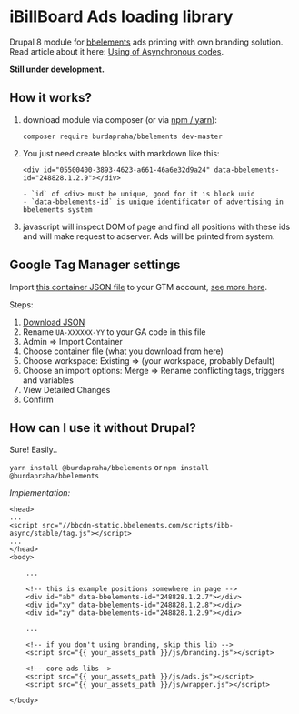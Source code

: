 # iBillBoard Ads loading library

Drupal 8 module for [bbelements](http://eu.bbelements.com/login.bb?url=%2Fenter%2F) ads printing with own branding solution.
Read article about it here: [Using of Asynchronous codes](http://help.billboard.cz/xwiki/bin/view/AdServer+v2/UsageAsynCodes?language=en).

**Still under development.**

## How it works?

1. download module via composer (or via [npm / yarn](#how-can-i-use-it-without-drupal)):

    `composer require burdapraha/bbelements dev-master`

2. You just need create blocks with markdown like this:


    ```
    <div id="05500400-3893-4623-a661-46a6e32d9a24" data-bbelements-id="248828.1.2.9"></div>
            
    - `id` of <div> must be unique, good for it is block uuid
    - `data-bbelements-id` is unique identificator of advertising in bbelements system
    ```

    
3. javascript will inspect DOM of page and find all positions with these ids and will make request to adserver. Ads will be printed from system. 


## Google Tag Manager settings

Import [this container JSON file](./docs/GTM.json) to your GTM account, [see more here](https://www.lunametrics.com/blog/2015/08/26/import-container-google-tag-manager/).

Steps:

1. [Download JSON](./docs/GTM.json)
2. Rename `UA-XXXXXX-YY` to your GA code in this file
3. Admin => Import Container
4. Choose container file (what you download from here)
5. Choose workspace: Existing => (your workspace, probably Default)
6. Choose an import options: Merge => Rename conflicting tags, triggers and variables
7. View Detailed Changes
8. Confirm

## How can I use it without Drupal?

Sure! Easily.. 

`yarn install @burdapraha/bbelements` or `npm install @burdapraha/bbelements`

*Implementation:*

```
<head>
...
<script src="//bbcdn-static.bbelements.com/scripts/ibb-async/stable/tag.js"></script>
...
</head>
<body>

    ...

    <!-- this is example positions somewhere in page -->
    <div id="ab" data-bbelements-id="248828.1.2.7"></div>
    <div id="xy" data-bbelements-id="248828.1.2.8"></div>
    <div id="zy" data-bbelements-id="248828.1.2.9"></div>

    ...

    <!-- if you don't using branding, skip this lib -->
    <script src="{{ your_assets_path }}/js/branding.js"></script>
    
    <!-- core ads libs ->
    <script src="{{ your_assets_path }}/js/ads.js"></script>
    <script src="{{ your_assets_path }}/js/wrapper.js"></script>

</body>
```
